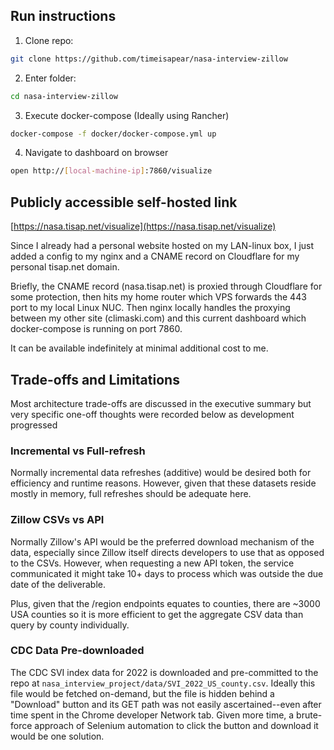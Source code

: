 ## Run instructions
1. Clone repo:
```sh
git clone https://github.com/timeisapear/nasa-interview-zillow
```

2. Enter folder:
```sh
cd nasa-interview-zillow
```

3. Execute docker-compose (Ideally using Rancher)
```sh
docker-compose -f docker/docker-compose.yml up
```

4. Navigate to dashboard on browser
```sh
open http://[local-machine-ip]:7860/visualize
```

## Publicly accessible self-hosted link
[https://nasa.tisap.net/visualize](https://nasa.tisap.net/visualize)

Since I already had a personal website hosted on my LAN-linux box, I just added a 
config to my nginx and a CNAME record on Cloudflare for my personal tisap.net domain.

Briefly, the CNAME record (nasa.tisap.net) is proxied through Cloudflare for some protection, then hits my home router which VPS forwards the 443 port to my local Linux NUC. Then nginx locally handles the proxying between my other site (climaski.com) and this current dashboard which docker-compose is running on port 7860.

It can be available indefinitely at minimal additional cost to me.


## Trade-offs and Limitations
Most architecture trade-offs are discussed in the executive summary but very specific one-off thoughts were recorded below as development progressed

### Incremental vs Full-refresh
Normally incremental data refreshes (additive) would be desired both for efficiency and runtime reasons. However, given that these datasets reside mostly in memory, full refreshes should be adequate here.

### Zillow CSVs vs API
Normally Zillow's API would be the preferred download mechanism of the data, especially since Zillow itself directs developers to use that as opposed to the CSVs. However, when requesting a new API token, the service communicated it might take 10+ days to process which was outside the due date of the deliverable.

Plus, given that the /region endpoints equates to counties, there are ~3000 USA counties so it is more efficient to get the aggregate CSV data than query by county individually.

### CDC Data Pre-downloaded
The CDC SVI index data for 2022 is downloaded and pre-committed to the repo at `nasa_interview_project/data/SVI_2022_US_county.csv`. Ideally this file would be fetched on-demand, but the file is hidden behind a "Download" button and its GET path was not easily ascertained--even after time spent in the Chrome developer Network tab. Given more time, a brute-force approach of Selenium automation to click the button and download it would be one solution.
